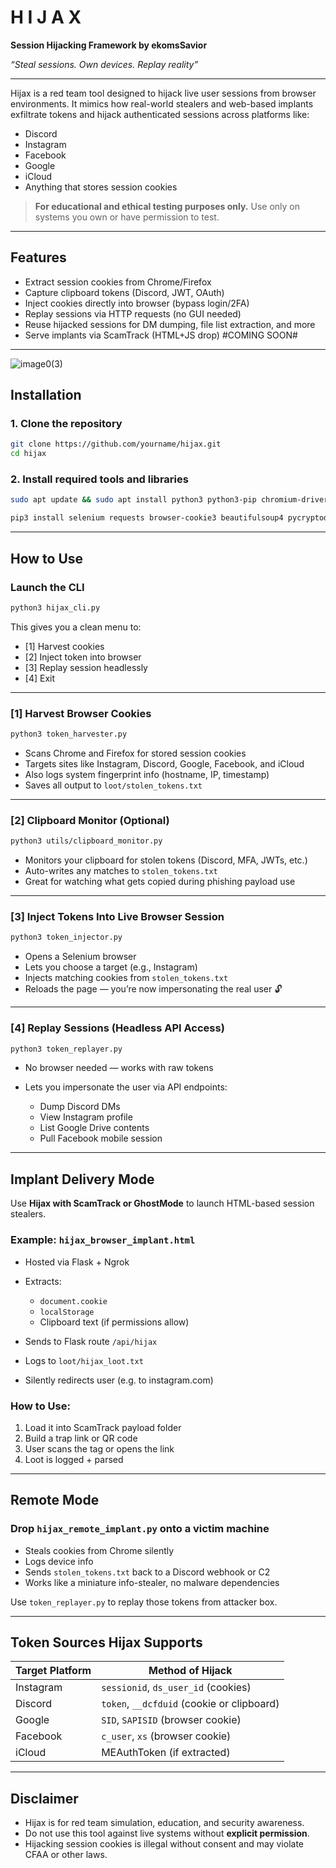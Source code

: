 # H I J A X

**Session Hijacking Framework by ekomsSavior**

*“Steal sessions. Own devices. Replay reality”*

---

Hijax is a red team tool designed to hijack live user sessions from browser environments. It mimics how real-world stealers and web-based implants exfiltrate tokens and hijack authenticated sessions across platforms like:

*  Discord
*  Instagram
*  Facebook
*  Google
*  iCloud
*  Anything that stores session cookies

>  **For educational and ethical testing purposes only.** Use only on systems you own or have permission to test.

---

## Features

*  Extract session cookies from Chrome/Firefox
*  Capture clipboard tokens (Discord, JWT, OAuth)
*  Inject cookies directly into browser (bypass login/2FA)
*  Replay sessions via HTTP requests (no GUI needed)
*  Reuse hijacked sessions for DM dumping, file list extraction, and more
*  Serve implants via ScamTrack (HTML+JS drop) #COMING SOON#
---

![image0(3)](https://github.com/user-attachments/assets/8ac814d4-a631-4108-8ffe-f7bde510d450)

## Installation

### 1. Clone the repository

```bash
git clone https://github.com/yourname/hijax.git
cd hijax
```

### 2. Install required tools and libraries

```bash
sudo apt update && sudo apt install python3 python3-pip chromium-driver curl jq unzip -y
```

```bash
pip3 install selenium requests browser-cookie3 beautifulsoup4 pycryptodome pyperclip --break-system-packages
```


---

## How to Use

### Launch the CLI

```bash
python3 hijax_cli.py
```

This gives you a clean menu to:

* \[1] Harvest cookies
* \[2] Inject token into browser
* \[3] Replay session headlessly
* \[4] Exit

---

### \[1] Harvest Browser Cookies

```bash
python3 token_harvester.py
```

* Scans Chrome and Firefox for stored session cookies
* Targets sites like Instagram, Discord, Google, Facebook, and iCloud
* Also logs system fingerprint info (hostname, IP, timestamp)
* Saves all output to `loot/stolen_tokens.txt`

---

###  \[2] Clipboard Monitor (Optional)

```bash
python3 utils/clipboard_monitor.py
```

* Monitors your clipboard for stolen tokens (Discord, MFA, JWTs, etc.)
* Auto-writes any matches to `stolen_tokens.txt`
* Great for watching what gets copied during phishing payload use

---

###  \[3] Inject Tokens Into Live Browser Session

```bash
python3 token_injector.py
```

* Opens a Selenium browser
* Lets you choose a target (e.g., Instagram)
* Injects matching cookies from `stolen_tokens.txt`
* Reloads the page — you’re now impersonating the real user 🔓

---

###  \[4] Replay Sessions (Headless API Access)

```bash
python3 token_replayer.py
```

* No browser needed — works with raw tokens
* Lets you impersonate the user via API endpoints:

  * Dump Discord DMs
  * View Instagram profile
  * List Google Drive contents
  * Pull Facebook mobile session

---

##  Implant Delivery Mode

Use **Hijax with ScamTrack or GhostMode** to launch HTML-based session stealers.

### Example: `hijax_browser_implant.html`

* Hosted via Flask + Ngrok
* Extracts:

  * `document.cookie`
  * `localStorage`
  * Clipboard text (if permissions allow)
* Sends to Flask route `/api/hijax`
* Logs to `loot/hijax_loot.txt`
* Silently redirects user (e.g. to instagram.com)

### How to Use:

1. Load it into ScamTrack payload folder
2. Build a trap link or QR code
3. User scans the tag or opens the link
4. Loot is logged + parsed

---

## Remote Mode

### Drop `hijax_remote_implant.py` onto a victim machine

* Steals cookies from Chrome silently
* Logs device info
* Sends `stolen_tokens.txt` back to a Discord webhook or C2
* Works like a miniature info-stealer, no malware dependencies

Use `token_replayer.py` to replay those tokens from attacker box.

---

## Token Sources Hijax Supports

| Target Platform | Method of Hijack                           |
| --------------- | ------------------------------------------ |
| Instagram       | `sessionid`, `ds_user_id` (cookies)        |
| Discord         | `token`, `__dcfduid` (cookie or clipboard) |
| Google          | `SID`, `SAPISID` (browser cookie)          |
| Facebook        | `c_user`, `xs` (browser cookie)            |
| iCloud          | MEAuthToken (if extracted)                 |

---

##  Disclaimer

* Hijax is for red team simulation, education, and security awareness.
* Do not use this tool against live systems without **explicit permission**.
* Hijacking session cookies is illegal without consent and may violate CFAA or other laws.

